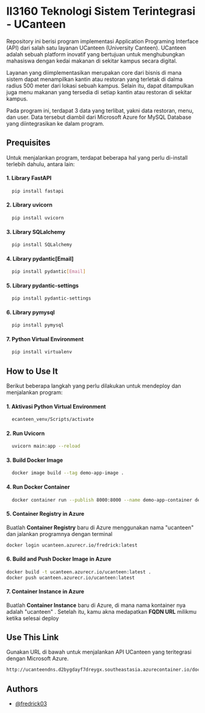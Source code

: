 
# II3160 Teknologi Sistem Terintegrasi - UCanteen

Repository ini berisi program implementasi Application Programing Interface (API) dari salah satu layanan UCanteen (University Canteen). UCanteen adalah sebuah platform inovatif yang bertujuan untuk menghubungkan mahasiswa dengan kedai makanan di sekitar kampus secara digital.

Layanan yang diimplementasikan merupakan core dari bisnis di mana sistem dapat menampilkan kantin atau restoran yang terletak di dalma radius 500 meter dari lokasi sebuah kampus. Selain itu, dapat ditampulkan juga menu makanan yang tersedia di setiap kantin atau restoran di sekitar kampus.

Pada program ini, terdapat 3 data yang terlibat, yakni data restoran, menu, dan user. Data tersebut diambil dari Microsoft Azure for MySQL Database yang diintegrasikan ke dalam program.


## Prequisites

Untuk menjalankan program, terdapat beberapa hal yang perlu di-install terlebih dahulu, antara lain:

#### 1. Library FastAPI

```bash
  pip install fastapi
```
#### 2. Library uvicorn

```bash
  pip install uvicorn
```
#### 3. Library SQLalchemy

```bash
  pip install SQLalchemy
```
#### 4. Library pydantic[Email]

```bash
  pip install pydantic[Email]
```
#### 5. Library pydantic-settings

```bash
  pip install pydantic-settings
```
#### 6. Library pymysql

```bash
  pip install pymysql
```
#### 7. Python Virtual Environment

```bash
  pip install virtualenv
```
##
## How to Use It

Berikut beberapa langkah yang perlu dilakukan untuk mendeploy dan menjalankan program:

#### 1. Aktivasi Python Virtual Environment

```bash
  ecanteen_venv/Scripts/activate
```
#### 2. Run Uvicorn

```bash
  uvicorn main:app --reload
```
#### 3. Build Docker Image

```bash
  docker image build --tag demo-app-image .
```
#### 4. Run Docker Container

```bash
  docker container run --publish 8000:8000 --name demo-app-container demo-app-image
```
#### 5. Container Registry in Azure
Buatlah **Container Registry** baru di Azure menggunakan nama "ucanteen" dan jalankan programnya dengan terminal
```bash
docker login ucanteen.azurecr.io/fredrick:latest
```

#### 6. Build and Push Docker Image in Azure
```bash
docker build -t ucanteen.azurecr.io/ucanteen:latest .
docker push ucanteen.azurecr.io/ucanteen:latest
```

#### 7. Container Instance in Azure
Buatlah **Container Instance** baru di Azure, di mana nama kontainer nya adalah "ucanteen" . Setelah itu, kamu akna medapatkan **FQDN URL** milikmu ketika selesai deploy

## 
## Use This Link

Gunakan URL di bawah untuk menjalankan API UCanteen yang teritegrasi dengan Microsoft Azure.
```bash
http://ucanteendns.d2bygdayf7dreygx.southeastasia.azurecontainer.io/docs
```
## Authors

- [@fredrick03](https://www.github.com/fredrick03)

